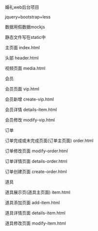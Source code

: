 婚礼web后台项目

jquery+bootstrap+less

数据用假数据mockjs

静态文件写在static中

主页面 index.html

头部 header.html

视频页面 media.html

会员

  会员页面 vip.html
  
  会员新增 create-vip.html
  
  会员详情 details-item.html
  
  会员修改 modify-vip.html
  
订单

  订单完成或未完成页面(订单主页面) order.html
  
  订单修改页面 modify-order.html
  
  订单详情页面 details-order.html
  
  订单创建页面 create-order.html
  
道具  

  道具展示页(道具主页面) item.html
  
  道具添加页面  add-item.html
  
  道具详情页面  details-item.html
  
  道具修改页面  modify-item.html
  
